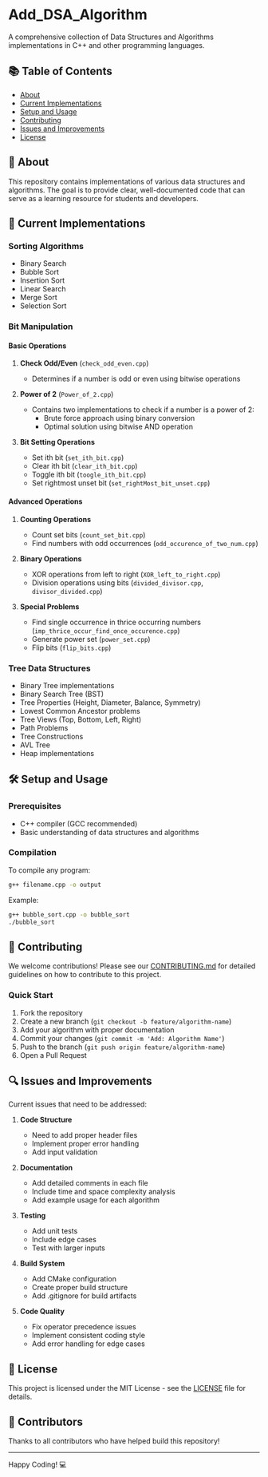 # Add_DSA_Algorithm

A comprehensive collection of Data Structures and Algorithms implementations in C++ and other programming languages.

## 📚 Table of Contents

- [About](#about)
- [Current Implementations](#current-implementations)
- [Setup and Usage](#setup-and-usage)
- [Contributing](#contributing)
- [Issues and Improvements](#issues-and-improvements)
- [License](#license)

## 🎯 About

This repository contains implementations of various data structures and algorithms. The goal is to provide clear, well-documented code that can serve as a learning resource for students and developers.

## 📂 Current Implementations

### Sorting Algorithms
- Binary Search
- Bubble Sort
- Insertion Sort
- Linear Search
- Merge Sort
- Selection Sort

### Bit Manipulation

#### Basic Operations
1. **Check Odd/Even** (`check_odd_even.cpp`)
   - Determines if a number is odd or even using bitwise operations

2. **Power of 2** (`Power_of_2.cpp`)
   - Contains two implementations to check if a number is a power of 2:
     - Brute force approach using binary conversion
     - Optimal solution using bitwise AND operation

3. **Bit Setting Operations**
   - Set ith bit (`set_ith_bit.cpp`)
   - Clear ith bit (`clear_ith_bit.cpp`)
   - Toggle ith bit (`toogle_ith_bit.cpp`)
   - Set rightmost unset bit (`set_rightMost_bit_unset.cpp`)

#### Advanced Operations
1. **Counting Operations**
   - Count set bits (`count_set_bit.cpp`)
   - Find numbers with odd occurrences (`odd_occurence_of_two_num.cpp`)

2. **Binary Operations**
   - XOR operations from left to right (`XOR_left_to_right.cpp`)
   - Division operations using bits (`divided_divisor.cpp`, `divisor_divided.cpp`)

3. **Special Problems**
   - Find single occurrence in thrice occurring numbers (`imp_thrice_occur_find_once_occurence.cpp`)
   - Generate power set (`power_set.cpp`)
   - Flip bits (`flip_bits.cpp`)

### Tree Data Structures
- Binary Tree implementations
- Binary Search Tree (BST)
- Tree Properties (Height, Diameter, Balance, Symmetry)
- Lowest Common Ancestor problems
- Tree Views (Top, Bottom, Left, Right)
- Path Problems
- Tree Constructions
- AVL Tree
- Heap implementations

## 🛠 Setup and Usage

### Prerequisites
- C++ compiler (GCC recommended)
- Basic understanding of data structures and algorithms

### Compilation
To compile any program:
```bash
g++ filename.cpp -o output
```

Example:
```bash
g++ bubble_sort.cpp -o bubble_sort
./bubble_sort
```

## 🤝 Contributing

We welcome contributions! Please see our [CONTRIBUTING.md](CONTRIBUTING.md) for detailed guidelines on how to contribute to this project.

### Quick Start

1. Fork the repository
2. Create a new branch (`git checkout -b feature/algorithm-name`)
3. Add your algorithm with proper documentation
4. Commit your changes (`git commit -m 'Add: Algorithm Name'`)
5. Push to the branch (`git push origin feature/algorithm-name`)
6. Open a Pull Request

## 🔍 Issues and Improvements

Current issues that need to be addressed:

1. **Code Structure**
   - Need to add proper header files
   - Implement proper error handling
   - Add input validation

2. **Documentation**
   - Add detailed comments in each file
   - Include time and space complexity analysis
   - Add example usage for each algorithm

3. **Testing**
   - Add unit tests
   - Include edge cases
   - Test with larger inputs

4. **Build System**
   - Add CMake configuration
   - Create proper build structure
   - Add .gitignore for build artifacts

5. **Code Quality**
   - Fix operator precedence issues
   - Implement consistent coding style
   - Add error handling for edge cases

## 📄 License

This project is licensed under the MIT License - see the [LICENSE](LICENSE) file for details.

## 🌟 Contributors

Thanks to all contributors who have helped build this repository!

---

Happy Coding! 💻
